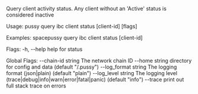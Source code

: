 Query client activity status. Any client without an 'Active' status is considered inactive

Usage:
  pussy query ibc client status [client-id] [flags]

Examples:
spacepussy query ibc client status [client-id]

Flags:
  -h, --help   help for status

Global Flags:
      --chain-id string     The network chain ID
      --home string         directory for config and data (default "/.pussy")
      --log_format string   The logging format (json|plain) (default "plain")
      --log_level string    The logging level (trace|debug|info|warn|error|fatal|panic) (default "info")
      --trace               print out full stack trace on errors
